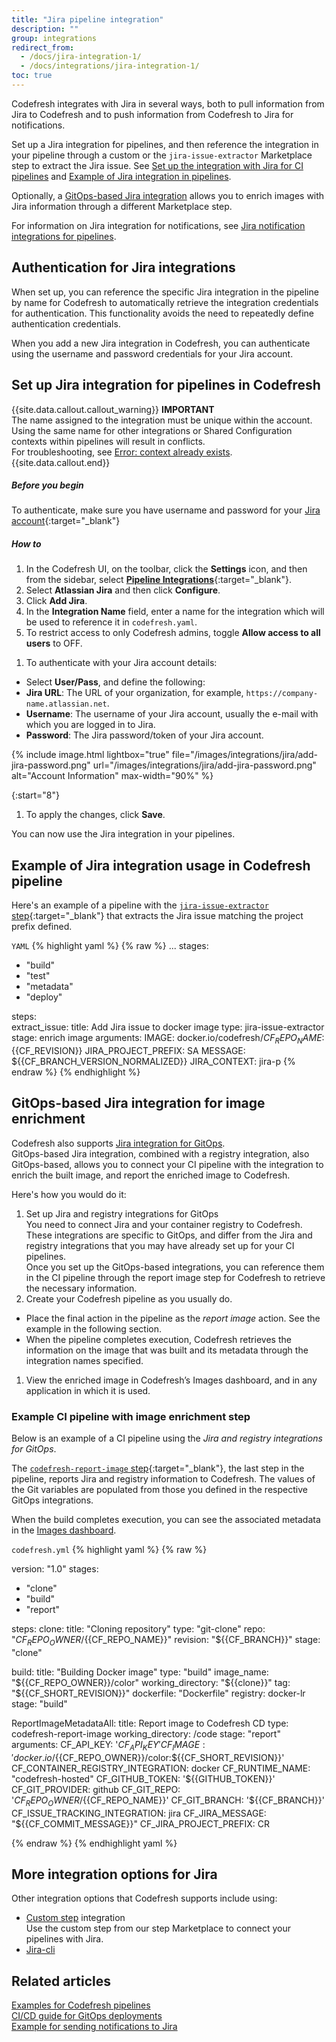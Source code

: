 ```yaml
---
title: "Jira pipeline integration"
description: ""
group: integrations
redirect_from:
  - /docs/jira-integration-1/
  - /docs/integrations/jira-integration-1/
toc: true
---
```

Codefresh integrates with Jira in several ways, both to pull information from Jira to Codefresh and to push information from Codefresh to Jira for notifications.  

Set up a Jira integration for pipelines, and then reference the integration in your pipeline through a custom or the `jira-issue-extractor` Marketplace step to extract the Jira issue. See [Set up the integration with Jira for CI pipelines](#set-up-jira-integration-in-codefresh) and [Example of Jira integration in pipelines](#example-of-jira-integration-in-codefresh-pipeline).

Optionally, a [GitOps-based Jira integration](#gitops-based-jira-integration-for-image-enrichment) allows you to enrich images with Jira information through a different Marketplace step.  

For information on Jira integration for notifications, see [Jira notification integrations for pipelines]({{site.baseurl}}/docs/integrations/notifications/jira-integration/).

## Authentication for Jira integrations

 When set up, you can reference the specific Jira integration in the pipeline by name for Codefresh to automatically retrieve the integration credentials for authentication. This functionality avoids the need to repeatedly define authentication credentials. 
 
When you add a new Jira integration in Codefresh, you can authenticate using the username and password credentials for your Jira account.

## Set up Jira integration for pipelines in Codefresh
<!---The goal of the Codefresh [GitOps Dashboard]({{site.baseurl}}/docs/ci-cd-guides/gitops-deployments/) is to provide the highest observability into your deployments. The Codefresh GitOps Dashboard tags the Jira issues associated to deployments automatically through the Codefresh Jira Integration. This section will provide an overview of setting up the integration. -->

{{site.data.callout.callout_warning}}
**IMPORTANT**    
The name assigned to the integration must be unique within the account. Using the same name for other integrations or Shared Configuration contexts within pipelines will result in conflicts.<br>For troubleshooting, see [Error: context already exists]({{site.baseurl}}/docs/kb/articles/error-context-already-exists/).
{{site.data.callout.end}}


##### Before you begin 

To authenticate, make sure you have username and password for your [Jira account](https://www.atlassian.com/software/jira){:target="\_blank"}

##### How to 
1. In the Codefresh UI, on the toolbar, click the **Settings** icon, and then from the sidebar, select [**Pipeline Integrations**](https://g.codefresh.io/account-admin/account-conf/integration){:target="\_blank"}. 
1. Select **Atlassian Jira** and then click **Configure**.
1. Click **Add Jira**.
1. In the **Integration Name** field, enter a name for the integration which will be used to reference it in `codefresh.yaml`.
1. To restrict access to only Codefresh admins, toggle **Allow access to all users** to OFF.
  <!--- >>When access is restricted, users **cannot** use the [CLI](https://codefresh-io.github.io/cli/){:target="\_blank"} or [API]({{site.baseurl}}/docs/integrations/codefresh-api/) to [programmatically access this Helm repository](https://codefresh-io.github.io/cli/contexts/){:target="\_blank"}.  
   Otherwise, all users from all your Codefresh teams will be able to access this Helm repository with CLI commands or API calls.  -->
1. To authenticate with your Jira account details:
  * Select **User/Pass**, and define the following:
  * **Jira URL**: The URL of your organization, for example, `https://company-name.atlassian.net`.
  * **Username**: The username of your Jira account, usually the e-mail with which you are logged in to Jira.
  * **Password**: The Jira password/token of your Jira account. 

{% include image.html 
lightbox="true" 
file="/images/integrations/jira/add-jira-password.png" 
url="/images/integrations/jira/add-jira-password.png" 
alt="Account Information" 
max-width="90%" 
%}

{:start="8"}
1. To apply the changes, click **Save**.

You can now use the Jira integration in your pipelines.

## Example of Jira integration usage in Codefresh pipeline
Here's an example of a pipeline with the [`jira-issue-extractor` step](https://codefresh.io/steps/step/jira-issue-extractor){:target="\_blank"} that extracts the Jira issue matching the project prefix defined.

`YAML`
{% highlight yaml %}
{% raw %}
...
stages:
  - "build"
  - "test"
  - "metadata"
  - "deploy"

steps:        
  extract_issue:
    title: Add Jira issue to docker image
    type: jira-issue-extractor
    stage: enrich image
    arguments:
      IMAGE: docker.io/codefresh/${{CF_REPO_NAME}}:${{CF_REVISION}}
      JIRA_PROJECT_PREFIX: SA
      MESSAGE: ${{CF_BRANCH_VERSION_NORMALIZED}}
      JIRA_CONTEXT: jira-p
{% endraw %}
{% endhighlight %}

## GitOps-based Jira integration for image enrichment
Codefresh also supports [Jira integration for GitOps]({{site.baseurl}}/docs/gitops-integrations/issue-tracking/jira/).  
GitOps-based Jira integration, combined with a registry integration, also GitOps-based, allows you to connect your CI pipeline with the integration to enrich the built image, and report the enriched image to Codefresh. 

Here's how you would do it:
1. Set up Jira and registry integrations for GitOps  
  You need to connect Jira and your container registry to Codefresh. These integrations are specific to GitOps, and differ from the Jira and registry integrations that you may have already set up for your CI pipelines.    
  Once you set up the GitOps-based integrations, you can reference them in the CI pipeline through the report image step for Codefresh to retrieve the necessary information.
1. Create your Codefresh pipeline as you usually do.  
  * Place the final action in the pipeline as the _report image_ action. See the example in the following section. 
  * When the pipeline completes execution, Codefresh retrieves the information on the image that was built and its metadata through the integration names specified.
1. View the enriched image in Codefresh’s Images dashboard, and in any application in which it is used.


### Example CI pipeline with image enrichment step

Below is an example of a CI pipeline using the _Jira and registry integrations for GitOps_. 

The [`codefresh-report-image` step](https://codefresh.io/steps/step/codefresh-report-image){:target="\_blank"}, the last step in the pipeline, reports Jira and registry information to Codefresh. The values of the Git variables are populated from those you defined in the respective GitOps integrations. 

When the build completes execution, you can see the associated metadata in the [Images dashboard]({{site.baseurl}}/docs/dashboards/images/).


`codefresh.yml`
{% highlight yaml %}
{% raw %}

version: "1.0"
stages:
  - "clone"
  - "build"
  - "report"

steps:
  clone:
    title: "Cloning repository"
    type: "git-clone"
    repo: "${{CF_REPO_OWNER}}/${{CF_REPO_NAME}}"
    revision: "${{CF_BRANCH}}"
    stage: "clone"
    
  build:
    title: "Building Docker image"
    type: "build"
    image_name: "${{CF_REPO_OWNER}}/color"
    working_directory: "${{clone}}"
    tag: "${{CF_SHORT_REVISION}}"
    dockerfile: "Dockerfile"
    registry: docker-lr
    stage: "build"

  ReportImageMetadataAll:
    title: Report image to Codefresh CD
    type: codefresh-report-image
    working_directory: /code
    stage: "report"
    arguments:
      CF_API_KEY: '${{CF_API_KEY}}'
      CF_IMAGE: 'docker.io/${{CF_REPO_OWNER}}/color:${{CF_SHORT_REVISION}}'
      CF_CONTAINER_REGISTRY_INTEGRATION: docker
      CF_RUNTIME_NAME: "codefresh-hosted"
      CF_GITHUB_TOKEN: '${{GITHUB_TOKEN}}'
      CF_GIT_PROVIDER: github
      CF_GIT_REPO: '${{CF_REPO_OWNER}}/${{CF_REPO_NAME}}'
      CF_GIT_BRANCH: '${{CF_BRANCH}}'
      CF_ISSUE_TRACKING_INTEGRATION: jira
      CF_JIRA_MESSAGE: "${{CF_COMMIT_MESSAGE}}"
      CF_JIRA_PROJECT_PREFIX: CR

{% endraw %}
{% endhighlight yaml %}

## More integration options for Jira
Other integration options that Codefresh supports include using:
* [Custom step]({{site.baseurl}}/docs/integrations/notifications/jira-integration/#use-jira-within-your-codefresh-pipeline) integration  
  Use the custom step from our step Marketplace to connect your pipelines with Jira.
* [Jira-cli]({{site.baseurl}}/docs/integrations/notifications/jira-integration/#using-your-own-jira-cli)


## Related articles  
[Examples for Codefresh pipelines]({{site.baseurl}}/docs/example-catalog/examples/)  
[CI/CD guide for GitOps deployments]({{site.baseurl}}/docs/ci-cd-guides/gitops-deployments/)  
[Example for sending notifications to Jira]({{site.baseurl}}/docs/example-catalog/ci-examples/sending-the-notification-to-jira/)  



 

